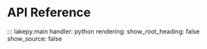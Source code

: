# API Reference
::: lakepy.main
    handler: python
    rendering:
      show_root_heading: false
      show_source: false
